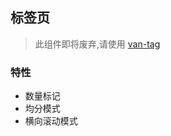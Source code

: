 ## 标签页

>此组件即将废弃,请使用 <a href="https://youzan.github.io/vant/1.x/#/zh-CN/tab" target="_blank">van-tag</a>

### 特性
- 数量标记
- 均分模式
- 横向滚动模式

